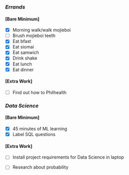### *Errands*
#### [Bare Minimum]
* [x] Morning walk/walk mojieboi
* [ ] Brush mojieboi teeth
* [x] Eat bfast
* [x] Eat siomai
* [x] Eat samwich
* [x] Drink shake
* [x] Eat lunch
* [x] Eat dinner
#### [Extra Work]
* [ ] Find out how to Philhealth
### *Data Science*
#### [Bare Minimum]
* [x] 45 minutes of ML learning
* [x] Label SQL questions

#### [Extra Work]
* [ ] Install project requirements for Data Science in laptop
* [ ] Research about probability




